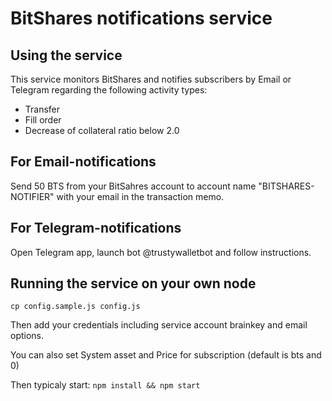 # BitShares notifications service
## Using the service

This service monitors BitShares and notifies subscribers by Email or Telegram regarding the following activity types:
- Transfer
- Fill order
- Decrease of collateral ratio below 2.0

## For Email-notifications
Send 50 BTS from your BitSahres account to account name "BITSHARES-NOTIFIER" with your email in the transaction memo.

## For Telegram-notifications
Open Telegram app, launch bot @trustywalletbot and follow instructions.


## Running the service on your own node 
``
cp config.sample.js config.js
``

Then add your credentials including service account brainkey and email options.

You can also set System asset and Price for subscription (default is bts and 0)

Then typicaly start:
``
npm install && npm start
``
